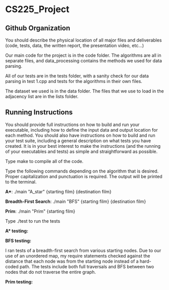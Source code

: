 # CS225_Project

## Github Organization
You should describe the physical location of all major files and deliverables (code, tests, data, the written report, the presentation video, etc…)

Our main code for the project is in the code folder. The algorithms are all in separate files, and data_processing contains the methods we used for data parsing.

All of our tests are in the tests folder, with a sanity check for our data parsing in test 1.cpp and tests for the algorithms in their own files.

The dataset we used is in the data folder. The files that we use to load in the adjacency list are in the lists folder. 


## Running Instructions
You should provide full instructions on how to build and run your executable, including how to define the input data and output location for each method. You should also have instructions on how to build and run your test suite, including a general description on what tests you have created. It is in your best interest to make the instructions (and the running of your executables and tests) as simple and straightforward as possible.

Type make to compile all of the code.

Type the following commands depending on the algorithm that is desired. Proper capitalization and punctuation is required. The output will be printed to the terminal.

**A\***: ./main "A_star" {starting film} {destination film}

**Breadth-First Search**: ./main "BFS" {starting film} {destination film}

**Prim**: ./main "Prim" {starting film}

Type ./test to run the tests


**A\* testing:**

**BFS testing:**

I ran tests of a breadth-first search from various starting nodes. Due to our use of an unordered map, my require statements checked against the distance that each node was from the starting node instead of a hard-coded path. The tests include both full traversals and BFS between two nodes that do not traverse the entire graph.

**Prim testing:**
